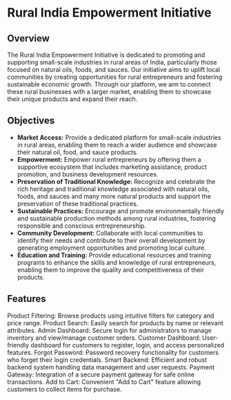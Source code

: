 # Rural India Empowerment Initiative



## Overview

The Rural India Empowerment Initiative is dedicated to promoting and supporting small-scale industries in rural areas of India, particularly those focused on natural oils, foods, and sauces. Our initiative aims to uplift local communities by creating opportunities for rural entrepreneurs and fostering sustainable economic growth. Through our platform, we aim to connect these rural businesses with a larger market, enabling them to showcase their unique products and expand their reach.

## Objectives

- **Market Access:** Provide a dedicated platform for small-scale industries in rural areas, enabling them to reach a wider audience and showcase their natural oil, food, and sauce products.
- **Empowerment:** Empower rural entrepreneurs by offering them a supportive ecosystem that includes marketing assistance, product promotion, and business development resources.
- **Preservation of Traditional Knowledge:** Recognize and celebrate the rich heritage and traditional knowledge associated with natural oils, foods, and sauces and many more natural products and support the preservation of these traditional practices.
- **Sustainable Practices:** Encourage and promote environmentally friendly and sustainable production methods among rural industries, fostering responsible and conscious entrepreneurship.
- **Community Development:** Collaborate with local communities to identify their needs and contribute to their overall development by generating employment opportunities and promoting local culture.
- **Education and Training:** Provide educational resources and training programs to enhance the skills and knowledge of rural entrepreneurs, enabling them to improve the quality and competitiveness of their products.
## Features
Product Filtering: Browse products using intuitive filters for category and price range.
Product Search: Easily search for products by name or relevant attributes.
Admin Dashboard: Secure login for administrators to manage inventory and view/manage customer orders.
Customer Dashboard: User-friendly dashboard for customers to register, login, and access personalized features.
Forgot Password: Password recovery functionality for customers who forget their login credentials.
Smart Backend: Efficient and robust backend system handling data management and user requests.
Payment Gateway: Integration of a secure payment gateway for safe online transactions.
Add to Cart: Convenient "Add to Cart" feature allowing customers to collect items for purchase.




